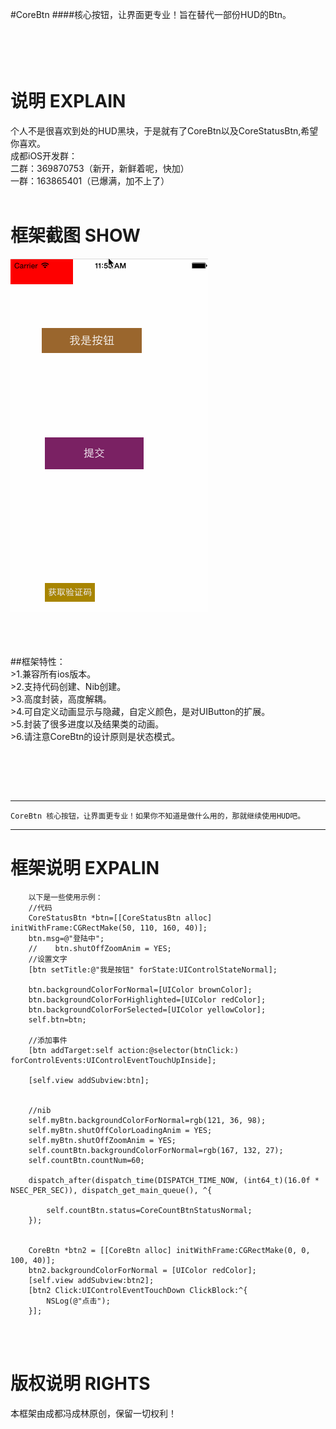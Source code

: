 #CoreBtn
####核心按钮，让界面更专业！旨在替代一部份HUD的Btn。

<br /><br />
说明 EXPLAIN
===============
个人不是很喜欢到处的HUD黑块，于是就有了CoreBtn以及CoreStatusBtn,希望你喜欢。<br />
成都iOS开发群：<br />
二群：369870753（新开，新鲜着呢，快加） <br />
一群：163865401（已爆满，加不上了）  <br /><br />

框架截图 SHOW
===============
![image](./CoreBtn/show.gif)<br /><br />
<br />


<br />
##框架特性：<br />
>1.兼容所有ios版本。<br />
>2.支持代码创建、Nib创建。<br />
>3.高度封装，高度解耦。<br />
>4.可自定义动画显示与隐藏，自定义颜色，是对UIButton的扩展。<br />
>5.封装了很多进度以及结果类的动画。<br />
>6.请注意CoreBtn的设计原则是状态模式。<br />



<br /><br />

<br />

-----
    CoreBtn 核心按钮，让界面更专业！如果你不知道是做什么用的，那就继续使用HUD吧。
-----

框架说明 EXPALIN
===============

        以下是一些使用示例：
        //代码
        CoreStatusBtn *btn=[[CoreStatusBtn alloc] initWithFrame:CGRectMake(50, 110, 160, 40)];
        btn.msg=@"登陆中";
        //    btn.shutOffZoomAnim = YES;
        //设置文字
        [btn setTitle:@"我是按钮" forState:UIControlStateNormal];
    
        btn.backgroundColorForNormal=[UIColor brownColor];
        btn.backgroundColorForHighlighted=[UIColor redColor];
        btn.backgroundColorForSelected=[UIColor yellowColor];
        self.btn=btn;
        
        //添加事件
        [btn addTarget:self action:@selector(btnClick:) forControlEvents:UIControlEventTouchUpInside];
       
        [self.view addSubview:btn];
        

        //nib
        self.myBtn.backgroundColorForNormal=rgb(121, 36, 98);
        self.myBtn.shutOffColorLoadingAnim = YES;
        self.myBtn.shutOffZoomAnim = YES;
        self.countBtn.backgroundColorForNormal=rgb(167, 132, 27);
        self.countBtn.countNum=60;
        
        dispatch_after(dispatch_time(DISPATCH_TIME_NOW, (int64_t)(16.0f * NSEC_PER_SEC)), dispatch_get_main_queue(), ^{
            
            self.countBtn.status=CoreCountBtnStatusNormal;
        });
        
        
        CoreBtn *btn2 = [[CoreBtn alloc] initWithFrame:CGRectMake(0, 0, 100, 40)];
        btn2.backgroundColorForNormal = [UIColor redColor];
        [self.view addSubview:btn2];
        [btn2 Click:UIControlEventTouchDown ClickBlock:^{
            NSLog(@"点击");
        }];

<br /><br />

版权说明 RIGHTS
===============
本框架由成都冯成林原创，保留一切权利！

